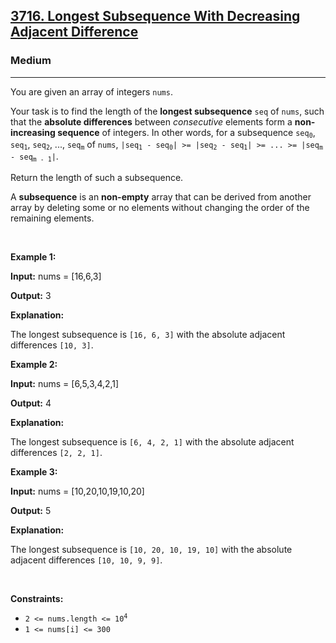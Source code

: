 <h2><a href="https://leetcode.com/problems/longest-subsequence-with-decreasing-adjacent-difference">3716. Longest Subsequence With Decreasing Adjacent Difference</a></h2><h3>Medium</h3><hr><p>You are given an array of integers <code>nums</code>.</p>

<p>Your task is to find the length of the <strong>longest subsequence</strong> <code>seq</code> of <code>nums</code>, such that the <strong>absolute differences</strong> between<em> consecutive</em> elements form a <strong>non-increasing sequence</strong> of integers. In other words, for a subsequence <code>seq<sub>0</sub></code>, <code>seq<sub>1</sub></code>, <code>seq<sub>2</sub></code>, ..., <code>seq<sub>m</sub></code> of <code>nums</code>, <code>|seq<sub>1</sub> - seq<sub>0</sub>| &gt;= |seq<sub>2</sub> - seq<sub>1</sub>| &gt;= ... &gt;= |seq<sub>m</sub> - seq<sub>m - 1</sub>|</code>.</p>

<p>Return the length of such a subsequence.</p>

<p>A <strong>subsequence</strong> is an <b>non-empty</b> array that can be derived from another array by deleting some or no elements without changing the order of the remaining elements.</p>

<p>&nbsp;</p>
<p><strong class="example">Example 1:</strong></p>

<div class="example-block">
<p><strong>Input:</strong> <span class="example-io">nums = [16,6,3]</span></p>

<p><strong>Output:</strong> <span class="example-io">3</span></p>

<p><strong>Explanation:</strong>&nbsp;</p>

<p>The longest subsequence is <code>[16, 6, 3]</code> with the absolute adjacent differences <code>[10, 3]</code>.</p>
</div>

<p><strong class="example">Example 2:</strong></p>

<div class="example-block">
<p><strong>Input:</strong> <span class="example-io">nums = [6,5,3,4,2,1]</span></p>

<p><strong>Output:</strong> <span class="example-io">4</span></p>

<p><strong>Explanation:</strong></p>

<p>The longest subsequence is <code>[6, 4, 2, 1]</code> with the absolute adjacent differences <code>[2, 2, 1]</code>.</p>
</div>

<p><strong class="example">Example 3:</strong></p>

<div class="example-block">
<p><strong>Input:</strong> <span class="example-io">nums = [10,20,10,19,10,20]</span></p>

<p><strong>Output:</strong> <span class="example-io">5</span></p>

<p><strong>Explanation:</strong>&nbsp;</p>

<p>The longest subsequence is <code>[10, 20, 10, 19, 10]</code> with the absolute adjacent differences <code>[10, 10, 9, 9]</code>.</p>
</div>

<p>&nbsp;</p>
<p><strong>Constraints:</strong></p>

<ul>
	<li><code>2 &lt;= nums.length &lt;= 10<sup>4</sup></code></li>
	<li><code>1 &lt;= nums[i] &lt;= 300</code></li>
</ul>
